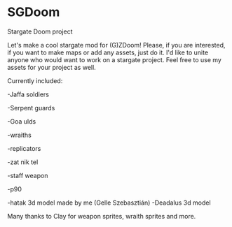 # SGDoom
Stargate Doom project

Let's make a cool stargate mod for (G)ZDoom! 
Please, if you are interested, if you want to make maps or add any assets, just do it. I'd like to unite anyone who would want to work on a stargate project.
Feel free to use my assets for your project as well.

Currently included:

-Jaffa soldiers

-Serpent guards

-Goa ulds

-wraiths

-replicators


-zat nik tel

-staff weapon

-p90


-hatak 3d model made by me (Gelle Szebasztián)
-Deadalus 3d model

Many thanks to Clay for weapon sprites, wraith sprites and more.


